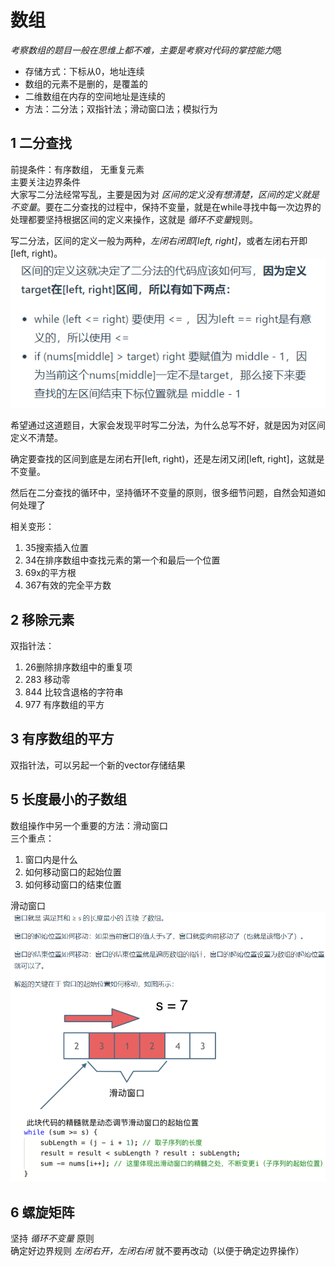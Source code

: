 # 数组

*考察数组的题目一般在思维上都不难，主要是考察对代码的掌控能力*嗯  

* 存储方式：下标从0，地址连续  
* 数组的元素不是删的，是覆盖的  
* 二维数组在内存的空间地址是连续的  
* 方法：二分法；双指针法；滑动窗口法；模拟行为  


## 1 二分查找

前提条件：有序数组， 无重复元素  
主要关注边界条件  
大家写二分法经常写乱，主要是因为对 *区间的定义没有想清楚，区间的定义就是不变量*。要在二分查找的过程中，保持不变量，就是在while寻找中每一次边界的处理都要坚持根据区间的定义来操作，这就是 *循环不变量*规则。

写二分法，区间的定义一般为两种，*左闭右闭即[left, right]*，或者左闭右开即[left, right)。  
![1](images/2022-06-04-08-24-29.png)  

希望通过这道题目，大家会发现平时写二分法，为什么总写不好，就是因为对区间定义不清楚。

确定要查找的区间到底是左闭右开[left, right)，还是左闭又闭[left, right]，这就是不变量。

然后在二分查找的循环中，坚持循环不变量的原则，很多细节问题，自然会知道如何处理了

相关变形：  

1. 35搜索插入位置  
2. 34在排序数组中查找元素的第一个和最后一个位置  
3. 69x的平方根  
4. 367有效的完全平方数  

## 2 移除元素

双指针法：  

1. 26删除排序数组中的重复项  
2. 283 移动零  
3. 844 比较含退格的字符串  
4. 977 有序数组的平方

## 3 有序数组的平方

双指针法，可以另起一个新的vector存储结果  

## 5 长度最小的子数组  

数组操作中另一个重要的方法：滑动窗口  
三个重点：  

1. 窗口内是什么
2. 如何移动窗口的起始位置
3. 如何移动窗口的结束位置

滑动窗口  
![2](images/2022-06-05-11-25-49.png)  

## 6 螺旋矩阵

坚持 *循环不变量* 原则  
确定好边界规则 *左闭右开，左闭右闭* 就不要再改动（以便于确定边界操作）  
